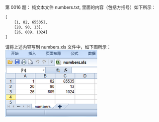 第 0016 题： 纯文本文件 numbers.txt, 里面的内容（包括方括号）如下所示：      
```
[
	[1, 82, 65535], 
	[20, 90, 13],
	[26, 809, 1024]
]
```
请将上述内容写到 numbers.xls 文件中，如下图所示：      
![](../image/0016.png)